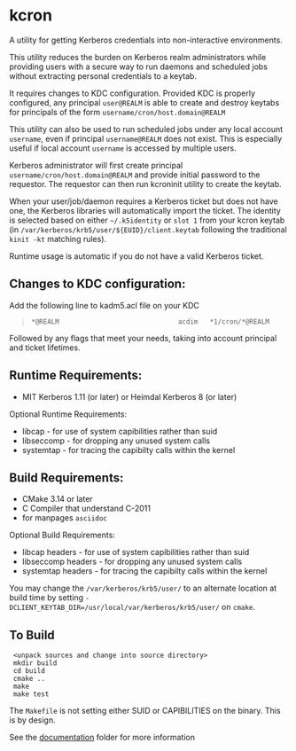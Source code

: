 # kcron
A utility for getting Kerberos credentials into non-interactive environments.

This utility reduces the burden on Kerberos realm administrators while providing users with a secure way to run daemons and scheduled jobs without extracting personal credentials to a keytab.
 
It requires changes to KDC configuration. Provided KDC is properly configured, any principal `user@REALM` is able to create and destroy keytabs for principals of the form `username/cron/host.domain@REALM`

This utility can also be used to run scheduled jobs under any local account `username`, even if principal `username@REALM` does not exist. This is especially useful if local account `username` is accessed by multiple users.

Kerberos administrator will first create principal `username/cron/host.domain@REALM` and provide initial password to the requestor. The requestor can then run kcroninit utility to create the keytab.

When your user/job/daemon requires a Kerberos ticket but does not have one, the Kerberos libraries will automatically import the ticket.
The identity is selected based on either `~/.k5identity` or `slot 1` from your kcron keytab (in `/var/kerberos/krb5/user/${EUID}/client.keytab` following the traditional `kinit -kt` matching rules).

Runtime usage is automatic if you do not have a valid Kerberos ticket.

## Changes to KDC configuration:
 Add the following line to kadm5.acl file on your KDC

> `*@REALM                              acdim   *1/cron/*@REALM `

Followed by any flags that meet your needs, taking into account principal and ticket lifetimes. 

## Runtime Requirements:

* MIT Kerberos 1.11 (or later) or Heimdal Kerberos 8 (or later)

Optional Runtime Requirements:

* libcap - for use of system capibilities rather than suid
* libseccomp - for dropping any unused system calls
* systemtap - for tracing the capibilty calls within the kernel

## Build Requirements:

* CMake 3.14 or later
* C Compiler that understand C-2011
* for manpages `asciidoc`

Optional Build Requirements:

* libcap headers - for use of system capibilities rather than suid
* libseccomp headers - for dropping any unused system calls
* systemtap headers - for tracing the capibilty calls within the kernel

You may change the `/var/kerberos/krb5/user/` to an alternate location at build time by setting `-DCLIENT_KEYTAB_DIR=/usr/local/var/kerberos/krb5/user/` on `cmake`.

## To Build

```
 <unpack sources and change into source directory>
 mkdir build
 cd build
 cmake ..
 make
 make test
```

The `Makefile` is not setting either SUID or CAPIBILITIES on the binary.  This is by design.

See the [documentation](https://github.com/scientificlinux/kcron/blob/master/doc/kcron.doc) folder for more information

